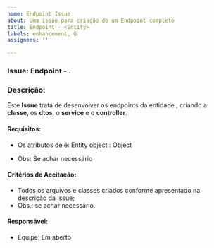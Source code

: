 ```yaml
---
name: Endpoint Issue
about: Uma issue para criação de um Endpoint completo
title: Endpoint - <Entity>
labels: enhancement, G
assignees: ''

---
```


### **Issue:** Endpoint - <Entidade>.

### **Descrição:**
Este **Issue** trata de desenvolver os endpoints da entidade <Entity>, criando a **classe**, os **dtos**, o **service** e o **controller**.

#### **Requisitos:**
- Os atributos de <Entity> é:
Entity
object : Object

- Obs: Se achar necessário

#### **Critérios de Aceitação:**
- Todos os arquivos e classes criados conforme apresentado na descrição da Issue;
- Obs.: se achar necessário.

#### **Responsável:**
- Equipe: Em aberto
